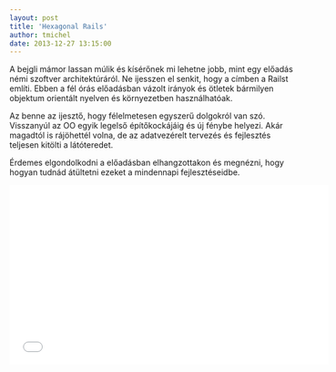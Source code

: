 ```yaml
---
layout: post
title: 'Hexagonal Rails'
author: tmichel
date: 2013-12-27 13:15:00
---
```


A bejgli mámor lassan múlik és kísérőnek mi lehetne jobb, mint egy előadás némi
szoftver architektúráról. Ne ijesszen el senkit, hogy a címben a Railst említi.
Ebben a fél órás előadásban vázolt irányok és ötletek bármilyen objektum
orientált nyelven és környezetben használhatóak.

Az benne az ijesztő, hogy félelmetesen egyszerű dolgokról van szó. Visszanyúl az
OO egyik legelső építőkockájáig és új fénybe helyezi. Akár magadtól is rájöhettél
volna, de az adatvezérelt tervezés és fejlesztés teljesen kitölti a látóteredet.

Érdemes elgondolkodni a előadásban elhangzottakon és megnézni, hogy hogyan
tudnád átültetni ezeket a mindennapi fejlesztéseidbe.

<iframe width="560" height="315" src="//www.youtube.com/embed/CGN4RFkhH2M" frameborder="0" allowfullscreen></iframe>
